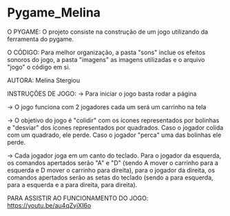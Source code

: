 # Pygame_Melina
O PYGAME:
O projeto consiste na construção de um jogo utilizando da ferramenta do pygame.

O CÓDIGO: 
Para melhor organização, a pasta "sons" inclue os efeitos sonoros do jogo, a pasta "imagens" as imagens utilizadas e o arquivo "jogo" o código em si.

AUTORA:
Melina Stergiou

INSTRUÇÕES DE JOGO:
-> Para iniciar o jogo basta rodar a página

-> O jogo funciona com 2 jogadores cada um será um carrinho na tela

-> O objetivo do jogo é "colidir" com os ícones representados por bolinhas e "desviar" dos ícones representados por quadrados. Caso o jogador colida com um quadrado, ele perde. Caso o jogador "perca" uma das bolinhas ele perde.

-> Cada jogador joga em um canto do teclado. Para o jogador da esquerda, os comandos apertados serão "A" e "D" (sendo A mover o carrinho para a esquerda e D mover o carrinho para direita), para o jogador da direita, os comandos apertados serão as setas do teclado (sendo a para esquerda, para a esquerda e a para direita, para direita).

PARA ASSISTIR AO FUNCIONAMENTO DO JOGO:
https://youtu.be/au4qZvjXI6o 
